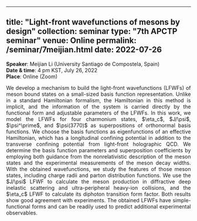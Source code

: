 

---
title: "Light-front wavefunctions of mesons by design"
collection: seminar
type: "7th APCTP seminar"
venue: Online
permalink: /seminar/7meijian.html
date: 2022-07-26
---

 <b>Speaker</b>: Meijian Li (University Santiago de Compostela, Spain)<br>
 <b>Date & time</b>: 4 pm KST, July 26, 2022 <br>
 <b>Place</b>: Online (Zoom) <br>
      
<p align=" justify">
We develop a mechanism to build the light-front wavefunctions (LFWFs) of meson bound states 
on a small-sized basis function representation. 
Unlike in a standard Hamiltonian formalism, the Hamiltonian in this method is implicit, 
and the information of the system is carried directly by the functional form and 
adjustable parameters of the LFWFs. In this work, we model the LFWFs for four charmonium states,
$\eta_c$, $J/\psi$, $\psi^\prime$, and $\psi(3770)$ as superpositions of orthonormal basis functions. 
We choose the basis functions as eigenfunctions of an effective Hamiltonian, which has a 
longitudinal confining potential in addition to the transverse confining potential from 
light-front holographic QCD. We determine the basis function parameters and superposition 
coefficients by employing both guidance from the nonrelativistic description of the meson states 
and the experimental measurements of the meson decay widths. With the obtained wavefunctions, 
we study the features of those meson states, including charge radii and parton distribution functions. 
We use the $J/\psi$ LFWF to calculate the meson production in diffractive deep inelastic 
scattering and ultra-peripheral heavy-ion collisions, and the $\eta_c$ LFWF to calculate 
its diphoton transition form factor. Both results show good agreement with experiments. 
The obtained LFWFs have simple-functional forms and can be readily used to predict additional experimental observables.
</p>

